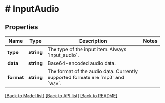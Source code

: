 # # InputAudio

## Properties

Name | Type | Description | Notes
------------ | ------------- | ------------- | -------------
**type** | **string** | The type of the input item. Always &#x60;input_audio&#x60;. |
**data** | **string** | Base64-encoded audio data. |
**format** | **string** | The format of the audio data. Currently supported formats are &#x60;mp3&#x60; and &#x60;wav&#x60;. |

[[Back to Model list]](../../README.md#models) [[Back to API list]](../../README.md#endpoints) [[Back to README]](../../README.md)
